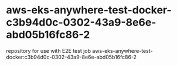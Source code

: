 # aws-eks-anywhere-test-docker-c3b94d0c-0302-43a9-8e6e-abd05b16fc86-2
repository for use with E2E test job aws-eks-anywhere-test-docker:c3b94d0c-0302-43a9-8e6e-abd05b16fc86-2
